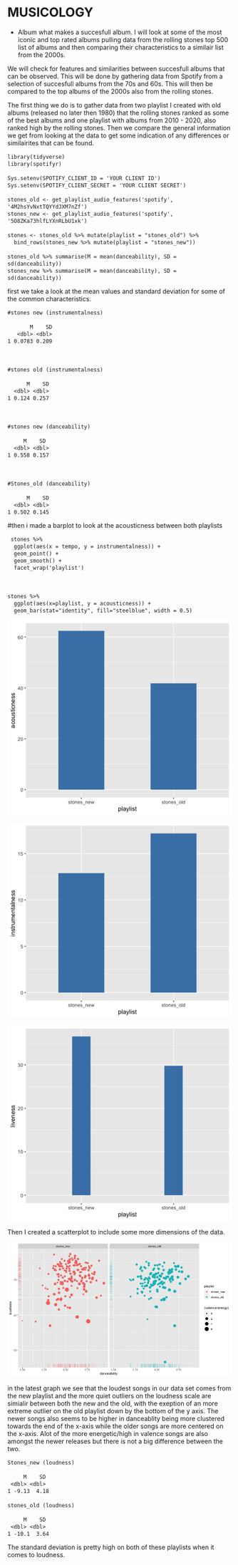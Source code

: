 # MUSICOLOGY

 - Album
what makes a succesfull album. I will look at some of the most iconic and top rated albums pulling data from the rolling stones top 500 list of albums and then comparing their characteristics to a similair list from the 2000s. 

We will check for features and similarities between succesfull albums that can be observed. This will be done by gathering data from Spotify from a selection of succesfull albums from the 70s and 60s. This will then be compared to the top albums of the 2000s also from the rolling stones. 

The first thing we do is to gather data from two playlist I created with old albums (released no later then 1980) that the rolling stones ranked as some of the best albums and one playlist with albums from 2010 - 2020, also ranked high by the rolling stones. Then we compare the general information we get from looking at the data to get some indication of any differences or similairites that can be found.

````
library(tidyverse)
library(spotifyr)

Sys.setenv(SPOTIFY_CLIENT_ID = 'YOUR CLIENT ID')
Sys.setenv(SPOTIFY_CLIENT_SECRET = 'YOUR CLIENT SECRET')

stones_old <- get_playlist_audio_features('spotify', '4M2hsYvNxtTQYYdJXM7nZf')
stones_new <- get_playlist_audio_features('spotify', '5O8ZKa73hlfLYXnRLbU1xk')

stones <- stones_old %>% mutate(playlist = "stones_old") %>%
  bind_rows(stones_new %>% mutate(playlist = "stones_new"))

stones_old %>% summarise(M = mean(danceability), SD = sd(danceability))
stones_new %>% summarise(M = mean(danceability), SD = sd(danceability))
````



first we take a look at the mean values and standard deviation for some of the common characteristics.
`````
#stones new (instrumentalness)

       M    SD
   <dbl> <dbl>
1 0.0783 0.209



#stones old (instrumentalness)

      M    SD
  <dbl> <dbl>
1 0.124 0.257



#stones new (danceability)

     M    SD
  <dbl> <dbl>
1 0.558 0.157



#Stones_old (danceability)

      M    SD
  <dbl> <dbl>
1 0.502 0.145
`````


#then i made a barplot to look at the acousticness between both playlists


`````
 stones %>%
  ggplot(aes(x = tempo, y = instrumentalness)) + 
  geom_point() + 
  geom_smooth() + 
  facet_wrap('playlist')



stones %>%
  ggplot(aes(x=playlist, y = acousticness)) +
  geom_bar(stat="identity", fill="steelblue", width = 0.5)
`````


 ![barplot](barplot_acousticness.png)
 
 
 ![barplot2](instrumentalness.png)
 
 ![barplot4](liveness.png)
 
 Then I created a scatterplot to include some more dimensions of the data.
 
 ![energyvalence](Rplot.png)

 


 
in the latest graph we see that the loudest songs in our data set comes from the new playlist and the more quiet outliers on the loudness scale are simialir between both the new and the old, with the exeption of an more extreme outlier on the old playlist down by the bottom of the y axis. The newer songs also seems to be higher in danceablity being more clustered towards the end of the x-axis while the older songs are more centered on the x-axis. Alot of the more energetic/high in valence songs are also amongst the newer releases but there is not a big difference between the two.
 
 ```
 Stones_new (loudness)
 
      M    SD
  <dbl> <dbl>
1 -9.13  4.18

stones_old (loudness)

      M    SD
  <dbl> <dbl>
1 -10.1  3.64
`````

The standard deviation is pretty high on both of these playlists when it comes to loudness. 

 
 




